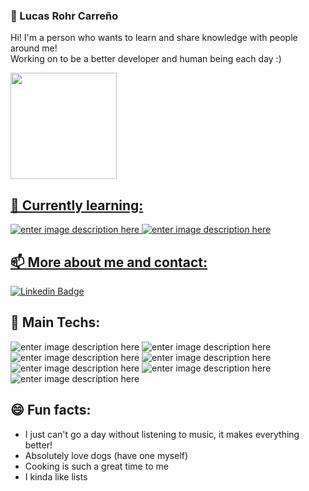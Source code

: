 ### :robot: Lucas Rohr Carreño

Hi! I'm a person who wants to learn and share knowledge with people around me!<br>
Working on to be a better developer and human being each day :)

<div>
  <a href="https://github.com/LucasRohr">
  <img height="170em" src="https://github-readme-stats.vercel.app/api?username=LucasRohr&show_icons=true&theme=dracula&include_all_commits=true&count_private=true"/>
</div>

## 🌱 Currently learning:
![enter image description here](https://img.shields.io/badge/-Chat%20GPT-19c37d?style=for-the-badge&logo=OpenAI&logoColor=white)
![enter image description here](https://img.shields.io/badge/-Flutter-1389FD?style=for-the-badge&logo=Flutter&logoColor=white)

## 📫 More about me and contact:
[![Linkedin Badge](https://img.shields.io/badge/-LinkedIn-blue?style=for-the-badge&logo=Linkedin&logoColor=white&link=https://www.linkedin.com/in/lucas-carre%C3%B1o-a18204174/)](https://www.linkedin.com/in/lucas-carre%C3%B1o-a18204174/)

## 🔭 Main Techs:
![enter image description here](https://img.shields.io/badge/-Javascript-F7DF1E?style=for-the-badge&logo=JavaScript&logoColor=black)
![enter image description here](https://img.shields.io/badge/-React-61DAFB?style=for-the-badge&logo=React&logoColor=black)
![enter image description here](https://img.shields.io/badge/-React%20Native-61DAFB?style=for-the-badge&logo=React&logoColor=black)
![enter image description here](https://img.shields.io/badge/-Flutter-1389FD?style=for-the-badge&logo=Flutter&logoColor=white)
![enter image description here](https://img.shields.io/badge/-Java-f55742?style=for-the-badge&logo=Java&logoColor=white)
![enter image description here](https://img.shields.io/badge/-Spring-6DB33F?style=for-the-badge&logo=Spring&logoColor=white)
![enter image description here](https://img.shields.io/badge/-MySQL-3f7dbf?style=for-the-badge&logo=MySQL&logoColor=white)

## :smile: Fun facts:

- I just can't go a day without listening to music, it makes everything better!
- Absolutely love dogs (have one myself)
- Cooking is such a great time to me
- I kinda like lists
